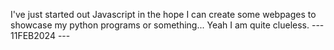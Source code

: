 I've just started out Javascript in the hope I can create some webpages to showcase my python programs or something...
Yeah I am quite clueless.
--- 11FEB2024 ---
